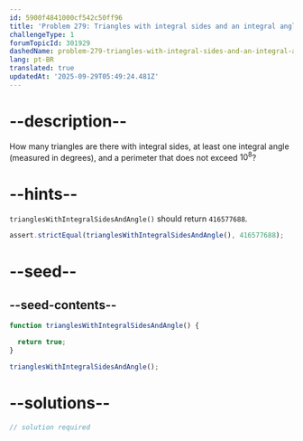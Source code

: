 ```yaml
---
id: 5900f4841000cf542c50ff96
title: 'Problem 279: Triangles with integral sides and an integral angle'
challengeType: 1
forumTopicId: 301929
dashedName: problem-279-triangles-with-integral-sides-and-an-integral-angle
lang: pt-BR
translated: true
updatedAt: '2025-09-29T05:49:24.481Z'
---
```


# --description--

How many triangles are there with integral sides, at least one integral angle (measured in degrees), and a perimeter that does not exceed ${10}^8$?

# --hints--

`trianglesWithIntegralSidesAndAngle()` should return `416577688`.

```js
assert.strictEqual(trianglesWithIntegralSidesAndAngle(), 416577688);
```

# --seed--

## --seed-contents--

```js
function trianglesWithIntegralSidesAndAngle() {

  return true;
}

trianglesWithIntegralSidesAndAngle();
```

# --solutions--

```js
// solution required
```
